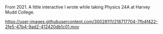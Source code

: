 From 2021. A little interactive I wrote while taking Physics 24A at Harvey Mudd College.

https://user-images.githubusercontent.com/30028111/218717704-7fb4f422-2fe5-47b4-9ad2-412420db1c01.mov
